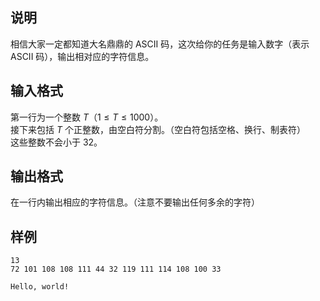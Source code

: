 <h2>说明</h2>

相信大家一定都知道大名鼎鼎的 ASCII 码，这次给你的任务是输入数字（表示 ASCII 码），输出相对应的字符信息。
<h2>输入格式</h2>

第一行为一个整数 $T$（$1≤T≤1000$）。<br>接下来包括 $T$ 个正整数，由空白符分割。（空白符包括空格、换行、制表符）<br>这些整数不会小于 32。

<h2>输出格式</h2>

在一行内输出相应的字符信息。（注意不要输出任何多余的字符）

<h2>样例</h2>
<pre><code class="language-input1">13
72 101 108 108 111 44 32 119 111 114 108 100 33</code></pre><pre><code class="language-output1">Hello, world!</code></pre>
